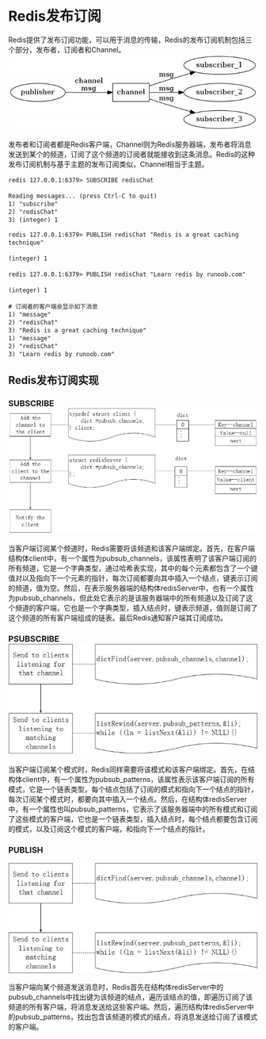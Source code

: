# Redis发布订阅

​	Redis提供了发布订阅功能，可以用于消息的传输，Redis的发布订阅机制包括三个部分，发布者，订阅者和Channel。 ![20170415153941123](20170415153941123.jpg)

​	发布者和订阅者都是Redis客户端，Channel则为Redis服务器端，发布者将消息发送到某个的频道，订阅了这个频道的订阅者就能接收到这条消息。Redis的这种发布订阅机制与基于主题的发布订阅类似，Channel相当于主题。

```shell
redis 127.0.0.1:6379> SUBSCRIBE redisChat

Reading messages... (press Ctrl-C to quit)
1) "subscribe"
2) "redisChat"
3) (integer) 1
```

```
redis 127.0.0.1:6379> PUBLISH redisChat "Redis is a great caching technique"

(integer) 1

redis 127.0.0.1:6379> PUBLISH redisChat "Learn redis by runoob.com"

(integer) 1

# 订阅者的客户端会显示如下消息
1) "message"
2) "redisChat"
3) "Redis is a great caching technique"
1) "message"
2) "redisChat"
3) "Learn redis by runoob.com"
```

## Redis发布订阅实现

### SUBSCRIBE 	  ![2](2.jpg)

​	当客户端订阅某个频道时，Redis需要将该频道和该客户端绑定。首先，在客户端结构体client中，有一个属性为pubsub_channels，该属性表明了该客户端订阅的所有频道，它是一个字典类型，通过哈希表实现，其中的每个元素都包含了一个键值对以及指向下一个元素的指针，每次订阅都要向其中插入一个结点，键表示订阅的频道，值为空。然后，在表示服务器端的结构体redisServer中，也有一个属性为pubsub_channels，但此处它表示的是该服务器端中的所有频道以及订阅了这个频道的客户端，它也是一个字典类型，插入结点时，键表示频道，值则是订阅了这个频道的所有客户端组成的链表。最后Redis通知客户端其订阅成功。



### PSUBSCRIBE ![3](3.jpg)



​	当客户端订阅某个模式时，Redis同样需要将该模式和该客户端绑定。首先，在结构体client中，有一个属性为pubsub_patterns，该属性表示该客户端订阅的所有模式，它是一个链表类型，每个结点包括了订阅的模式和指向下一个结点的指针，每次订阅某个模式时，都要向其中插入一个结点。然后，在结构体redisServer中，有一个属性也叫pubsub_patterns，它表示了该服务器端中的所有模式和订阅了这些模式的客户端，它也是一个链表类型，插入结点时，每个结点都要包含订阅的模式，以及订阅这个模式的客户端，和指向下一个结点的指针。

### PUBLISH 

 ![4](4.jpg)

​	当客户端向某个频道发送消息时，Redis首先在结构体redisServer中的pubsub_channels中找出键为该频道的结点，遍历该结点的值，即遍历订阅了该频道的所有客户端，将消息发送给这些客户端。然后，遍历结构体redisServer中的pubsub_patterns，找出包含该频道的模式的结点，将消息发送给订阅了该模式的客户端。



